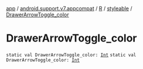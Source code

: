 [app](../../../index.md) / [android.support.v7.appcompat](../../index.md) / [R](../index.md) / [styleable](index.md) / [DrawerArrowToggle_color](.)

# DrawerArrowToggle_color

`static val DrawerArrowToggle_color: `[`Int`](https://kotlinlang.org/api/latest/jvm/stdlib/kotlin/-int/index.html)
`static val DrawerArrowToggle_color: `[`Int`](https://kotlinlang.org/api/latest/jvm/stdlib/kotlin/-int/index.html)